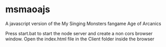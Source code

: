 # msmaoajs
A javascript version of the My Singing Monsters fangame Age of Arcanics

Press start.bat to start the node server and create a non cors browser window. Open the index.html file in the Client folder inside the browser
